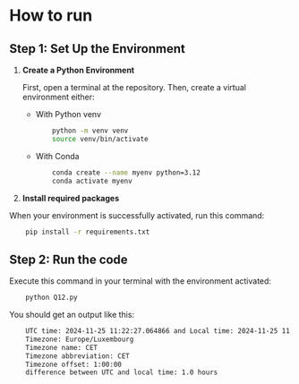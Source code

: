 # How to run

## Step 1: Set Up the Environment

1. **Create a Python Environment**

    First, open a terminal at the repository. Then, create a virtual environment either:

   - With Python venv

        ```bash
            python -m venv venv
            source venv/bin/activate
        ```

   - With Conda

        ```bash
            conda create --name myenv python=3.12
            conda activate myenv
        ```

2. **Install required packages**
   
When your environment is successfully activated, run this command:

```bash
    pip install -r requirements.txt
```

## Step 2: Run the code

Execute this command in your terminal with the environment activated:

```bash
    python Q12.py
```

You should get an output like this:

```bash
    UTC time: 2024-11-25 11:22:27.064866 and Local time: 2024-11-25 11:22:27.064866+01:00
    Timezone: Europe/Luxembourg
    Timezone name: CET
    Timezone abbreviation: CET
    Timezone offset: 1:00:00
    difference between UTC and local time: 1.0 hours
```
